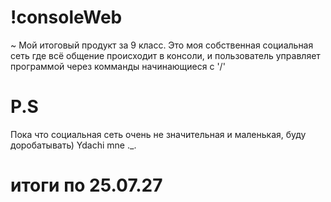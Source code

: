 # !consoleWeb
~ Мой итоговый продукт за 9 класс.
Это моя собственная социальная сеть где всё общение происходит в консоли, и пользователь управляет программой через комманды начинающиеся с '/' 
# P.S
Пока что социальная сеть очень не значительная и маленькая, буду доробатывать) 
Ydachi mne ._.
# итоги по 25.07.27
